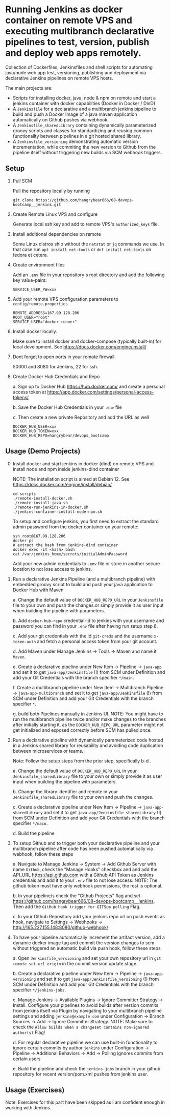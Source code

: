 # Running Jenkins as docker container on remote VPS and executing multibranch declarative pipelines to test, version, publish and deploy web apps remotely.

Collection of Dockerfiles, Jenkinsfiles and shell scripts for automating java/node web app test, versioning, publishing and deployment via declarative Jenkins pipelines on remote VPS hosts.

The main projects are:
- Scripts for installing docker, java, node & npm on remote and start a jenkins container with docker capabilities (Docker in Docker / DinD)
- A `Jenkinsfile` for a declarative and a multibranch jenkins pipeline to build and push a Docker Image of a java maven application automatically on Github pushes via webhook.
- A `Jenkinsfile_sharedLibrary` containing dynamically parameterized groovy scripts and classes for standardizing and reusing common functionality between pipelines in a git hosted shared library.
- A `Jenkinsfile_versioning` demonstrating automatic version incrementation, while commiting the new version to Github from the pipeline itself without triggering new builds via SCM webhook triggers.

## Setup

1. Pull SCM

    Pull the repository locally by running
    ```
    git clone https://github.com/hangrybear666/08-devops-bootcamp__jenkins.git
    ```

2. Create Remote Linux VPS and configure

    Generate local ssh key and add to remote VPS's `authorized_keys` file.

3. Install additional dependencies on remote

    Some Linux distros ship without the `netstat` or `jq` commands we use. In that case run `apt install net-tools` or `dnf install net-tools` on fedora et cetera.

4. Create environment files 
        
    Add an `.env` file in your repository's root directory and add the following key value-pairs:
    ```
    SERVICE_USER_PW=xxx
    ```

5. Add your remote VPS configuration parameters to `config/remote.properties`

    ```
    REMOTE_ADDRESS=167.99.128.206
    ROOT_USER="root"
    SERVICE_USER="docker-runner"
    ```

6. Install docker locally.

    Make sure to install docker and docker-compose (typically built-in) for local development. See https://docs.docker.com/engine/install/


7. Dont forget to open ports in your remote firewall.

    50000 and 8080 for Jenkins, 22 for ssh.

8. Create Docker Hub Credentials and Repo

    a. Sign up to Docker Hub https://hub.docker.com/ and create a personal access token at https://app.docker.com/settings/personal-access-tokens/ 

    b. Save the Docker Hub Credentials in your `.env` file 

    c. Then create a new private Repository and add the URL as well
    ```
    DOCKER_HUB_USER=xxx
    DOCKER_HUB_TOKEN=xxx
    DOCKER_HUB_REPO=hangrybear/devops_bootcamp
    ```

## Usage (Demo Projects)

0. Install docker and start jenkins in docker (dind) on remote VPS and install node and npm inside jenkins-dind container

    NOTE: The installation script is aimed at Debian 12. See https://docs.docker.com/engine/install/debian/ 
    ```
    cd scripts
    ./remote-install-docker.sh
    ./remote-install-java.sh
    ./remote-run-jenkins-in-docker.sh
    ./jenkins-container-install-node-npm.sh
    ```

    To setup and configure jenkins, you first need to extract the standard admin password from the docker container on your remote:
    ```
    ssh root@167.99.128.206
    docker ps
    # extract the hash from jenkins-dind container
    docker exec -it <hash> bash
    cat /var/jenkins_home/secrets/initialAdminPassword
    ```

    Add your new admin credentials to `.env` file or store in another secure location to not lose access to jenkins.

1. Run a declarative Jenkins Pipeline (and a multibranch pipeline) with embedded groovy script to build and push your java application to Docker Hub with Maven

    a. Change the default value of `DOCKER_HUB_REPO_URL`  in your `Jenkinsfile` file to your own and push the changes.or simply provide it as user input when building the pipeline with parameters.

    b. Add `docker-hub-repo` credential-id to jenkins with your username and password you can find in your `.env` file after having run setup step 8.
    
    c. Add your git credentials with the id `git-creds` and the username `x-token-auth` and fetch a personal access token from your git account.

    d. Add Maven under Manage Jenkins -> Tools -> Maven and name it `Maven`.

    e. Create a declarative pipeline under New Item -> Pipeline -> `java-app` and set it to get `java-app/Jenkinsfile` (!) from SCM under Definition and add your Git Credentials with the branch specifier `*/main`.

    f. Create a multibranch pipeline under New Item -> Multibranch Pipeline -> `java-app-multibranch` and set it to get `java-app/Jenkinsfile` (!) from SCM under Definition and add your Git Credentials with the branch specifier `*`.

    g. build both Pipelines manually in Jenkins UI. NOTE: You might have to run the multibranch pipeline twice and/or make changes to the branches after initially starting it, as the `DOCKER_HUB_REPO_URL` parameter might not get initialized and exposed correctly before SCM has pulled once.

2. Run a declarative pipeline with dynamically parameterized code hosted in a Jenkins shared library for reusability and avoiding code duplication between microservices or teams.

    Note: Follow the setup steps from the prior step, specifically  b-d .

    a. Change the default value of `DOCKER_HUB_REPO_URL` in your `Jenkinsfile_sharedLibrary` file to your own or simply provide it as user input when building the pipeline with parameters.

    b. Change the library identifier and remote in your `Jenkinsfile_sharedLibrary` file to your own and push the changes.

    c. Create a declarative pipeline under New Item -> Pipeline -> `java-app-sharedLibrary` and set it to get `java-app/Jenkinsfile_sharedLibrary` (!) from SCM under Definition and add your Git Credentials with the branch specifier `*/main`.

    d. Build the pipeline 

3. To setup Github and to trigger both your declarative pipeline and your multibranch pipeline after code has been pushed automatically via webhook, follow these steps

    a. Navigate to Manage Jenkins -> System -> Add Github Server with name `Github`, check the "Manage Hooks" checkbox and and add the API_URL https://api.github.com with a Github API Token as Jenkins credentials and add it to your `.env` file to not lose access. NOTE: The github token must have only webhook permissions, the rest is optional.

    b. In your pipeline/s check the "Github Projects" flag and set https://github.com/hangrybear666/08-devops-bootcamp__jenkins. Then add the `GitHub hook trigger for GITScm polling` Flag. 

    c. In your Github Repository add your jenkins repo url on push events as hook, navigate to Settings -> Webhooks -> http://165.227.155.148:8080/github-webhook/ 

4. To have your pipeline automatically increment the artifact version, add a dynamic docker image tag and commit the version changes to scm without triggered an automatic build via push hook, follow these steps

    a. Open `Jenkinsfile_versioning` and set your own repository url in `git remote set-url origin` in the commit version update stage. 

    b. Create a declarative pipeline under New Item -> Pipeline -> `java-app-versioning` and set it to get `java-app/Jenkinsfile_versioning` (!) from SCM under Definition and add your Git Credentials with the branch specifier `*/jenkins-jobs`.

    c. Manage Jenkins -> Available Plugins -> Ignore Committer Strategy -> Install. Configure your pipelines to avoid builds after version commits from jenkins itself via Plugin by navigating to your multibranch pipeline settings and adding `jenkins@example.com` under Configuration -> Branch Sources -> Add -> Ignore Committer Strategy. NOTE: Make sure to check the `Allow builds when a changeset contains non-ignored author(s)` Flag!

    d. For regular declarative pipeline we can use built-in functionality to ignore certain commits by author `jenkins` under Configuration -> Pipeline -> Additional Behaviors -> Add -> Polling ignores commits from certain users

    e. Build the pipeline and check the `jenkins-jobs` branch in your github repository for recent version/pom.xml pushes from jenkins user.

## Usage (Exercises)

Note: Exercises for this part have been skipped as I am confident enough in working with Jenkins.
